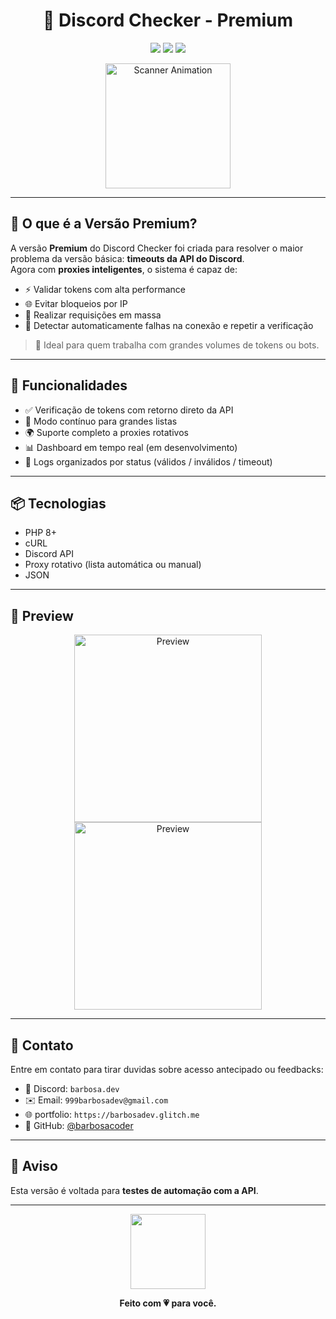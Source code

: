 <h1 align="center">🚀 Discord Checker - Premium</h1>

<p align="center">
  <img src="https://img.shields.io/badge/status-em%20desenvolvimento-blue?style=for-the-badge&logo=php" />
  <img src="https://img.shields.io/badge/API-Proxies%20Ativos-green?style=for-the-badge&logo=cloudflare" />
  <img src="https://komarev.com/ghpvc/?username=barbosacoder&style=for-the-badge&color=blueviolet&label=Visualiza%C3%A7%C3%B5es" />
</p>

<p align="center">
  <img src="" height="200" alt="Scanner Animation">
</p>

---

## 💎 O que é a Versão Premium?

A versão **Premium** do Discord Checker foi criada para resolver o maior problema da versão básica: **timeouts da API do Discord**.  
Agora com **proxies inteligentes**, o sistema é capaz de:
- ⚡ Validar tokens com alta performance
- 🌐 Evitar bloqueios por IP
- 🔁 Realizar requisições em massa
- 🧠 Detectar automaticamente falhas na conexão e repetir a verificação

> 🔐 Ideal para quem trabalha com grandes volumes de tokens ou bots.

---

## 🧠 Funcionalidades

- ✅ Verificação de tokens com retorno direto da API
- 🔁 Modo contínuo para grandes listas
- 🌍 Suporte completo a proxies rotativos
- 📊 Dashboard em tempo real (em desenvolvimento)
- 📁 Logs organizados por status (válidos / inválidos / timeout)

---

## 📦 Tecnologias

- PHP 8+
- cURL
- Discord API
- Proxy rotativo (lista automática ou manual)
- JSON

---

## 📸 Preview

<p align="center">
  <img src="https://media.discordapp.net/attachments/1370135194702446740/1377703686410862673/image.png?ex=683d39cb&is=683be84b&hm=8dbe7e16b3af4d4008ab41745cd42ebc456f58b5e3ccffbdf01f62d4524b6dd8&=&format=webp&quality=lossless&width=967&height=544" alt="Preview" height="300" />
  <br>
  <img src="https://media.discordapp.net/attachments/1370135194702446740/1377702310561714319/image.png?ex=683de143&is=683c8fc3&hm=85cc791ba43729721d40c93eeaa09fb8b36bcaf3f75ed4784b008f446eb6dd2a&=&format=webp&quality=lossless&width=967&height=544" alt="Preview" height="300" />
</p>

---

## 💬 Contato

Entre em contato para tirar duvidas sobre acesso antecipado ou feedbacks:

- 💬 Discord: `barbosa.dev`
- ✉️ Email: `999barbosadev@gmail.com`
- 🌐 portfolio: `https://barbosadev.glitch.me`
- 🐙 GitHub: [@barbosacoder](https://github.com/barbosacoder)

---

## 📌 Aviso

Esta versão é voltada para **testes de automação com a API**.  

---

<p align="center">
  <img src="https://img1.picmix.com/output/stamp/normal/6/4/4/8/1968446_85957.gif" height="120" />
</p>

<p align="center"><b>Feito com 💗 para você.</b></p>

